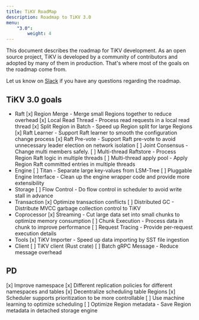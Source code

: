```yaml
---
title: TiKV RoadMap
description: Roadmap to TiKV 3.0
menu:
    "3.0":
        weight: 4
---
```


This document describes the roadmap for TiKV development. As an open source project, TiKV is developed by a community of contributors and adopted by many of them in production. That's where most of the goals on the roadmap come from.

Let us know on [Slack](https://tikv-wg.slack.com/join/shared_invite/enQtNTUyODE4ODU2MzI0LWVlMWMzMDkyNWE5ZjY1ODAzMWUwZGVhNGNhYTc3MzJhYWE0Y2FjYjliYzY1OWJlYTc4OWVjZWM1NDkwN2QxNDE) if you have any questions regarding the roadmap.

## TiKV 3.0 goals

+ Raft
    [x] Region Merge - Merge small Regions together to reduce overhead
    [x] Local Read Thread - Process read requests in a local read thread
    [x] Split Region in Batch - Speed up Region split for large Regions
    [x] Raft Learner - Support Raft learner to smooth the configuration change process
    [x] Raft Pre-vote - Support Raft pre-vote to avoid unnecessary leader election on network isolation
    [ ] Joint Consensus - Change multi members safely.
    [ ] Multi-thread Raftstore - Process Region Raft logic in multiple threads
    [ ] Multi-thread apply pool - Apply Region Raft committed entries in multiple threads
+ Engine
    [ ] Titan - Separate large key-values from LSM-Tree
    [ ] Pluggable Engine Interface - Clean up the engine wrapper code and provide more extensibility
+ Storage
    [ ] Flow Control - Do flow control in scheduler to avoid write stall in advance
+ Transaction
    [x] Optimize transaction conflicts
    [ ] Distributed GC - Distribute MVCC garbage collection control to TiKV
+ Coprocessor
    [x] Streaming - Cut large data set into small chunks to optimize memory consumption
    [ ] Chunk Execution - Process data in chunk to improve performance
    [ ] Request Tracing - Provide per-request execution details
+ Tools
    [x] TiKV Importer - Speed up data importing by SST file ingestion
+ Client
    [ ] TiKV client (Rust crate)
    [ ] Batch gRPC Message - Reduce message overhead

## PD

[x] Improve namespace
    [x] Different replication policies for different namespaces and tables
[x] Decentralize scheduling table Regions
[x] Scheduler supports prioritization to be more controllable
[ ] Use machine learning to optimize scheduling
[ ] Optimize Region metadata - Save Region metadata in detached storage engine
